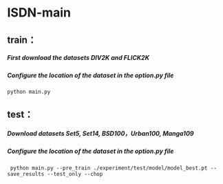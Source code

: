 # ISDN-main
## train：
##### First download the datasets DIV2K and FLICK2K
##### Configure the location of the dataset in the option.py file

```
python main.py
```

## test：
##### Download datasets Set5, Set14, BSD100，Urban100, Manga109
##### Configure the location of the dataset in the option.py file

```
 python main.py --pre_train ./experiment/test/model/model_best.pt --save_results --test_only --chop
```
